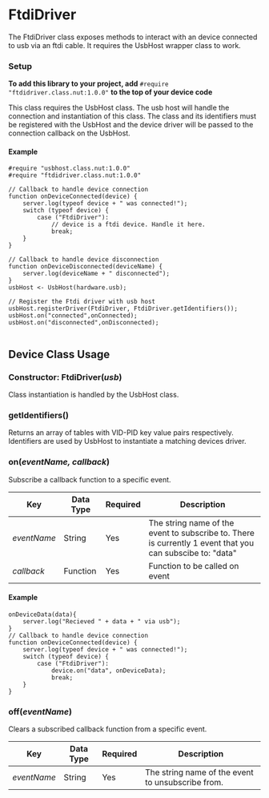 # FtdiDriver

The FtdiDriver class exposes methods to interact with an device connected to usb via an ftdi cable. It requires the UsbHost wrapper class to work.

### Setup

**To add this library to your project, add** `#require "ftdidriver.class.nut:1.0.0"` **to the top of your device code**

This class requires the UsbHost class. The usb host will handle the connection and instantiation of this class. The class and its identifiers must be registered with the UsbHost and the device driver will be passed to the connection callback on the UsbHost. 

#### Example

```squirrel
#require "usbhost.class.nut:1.0.0"
#require "ftdidriver.class.nut:1.0.0"

// Callback to handle device connection
function onDeviceConnected(device) {
    server.log(typeof device + " was connected!");
    switch (typeof device) {
        case ("FtdiDriver"):
            // device is a ftdi device. Handle it here.
            break;
    }
}

// Callback to handle device disconnection
function onDeviceDisconnected(deviceName) {
    server.log(deviceName + " disconnected");
}
usbHost <- UsbHost(hardware.usb);

// Register the Ftdi driver with usb host
usbHost.registerDriver(FtdiDriver, FtdiDriver.getIdentifiers());
usbHost.on("connected",onConnected);
usbHost.on("disconnected",onDisconnected);


```

## Device Class Usage

### Constructor: FtdiDriver(*usb*)

Class instantiation is handled by the UsbHost class.

 
### getIdentifiers()

Returns an array of tables with VID-PID key value pairs respectively. Identifiers are used by UsbHost to instantiate a matching devices driver.


### on(*eventName, callback*)

Subscribe a callback function to a specific event.


| Key | Data Type | Required | Description |
| --- | --------- | -------- | ----------- |
| *eventName* | String | Yes | The string name of the event to subscribe to. There is currently 1 event that you can subscibe to: "data"|
| *callback* | Function | Yes | Function to be called on event |

#### Example

```squirrel
onDeviceData(data){
    server.log("Recieved " + data + " via usb");
}
// Callback to handle device connection
function onDeviceConnected(device) {
    server.log(typeof device + " was connected!");
    switch (typeof device) {
        case ("FtdiDriver"):
            device.on("data", onDeviceData);
            break;
    }
}

```

### off(*eventName*)

Clears a subscribed callback function from a specific event.

| Key | Data Type | Required | Description |
| --- | --------- | -------- | ----------- |
| *eventName* | String | Yes | The string name of the event to unsubscribe from.|


